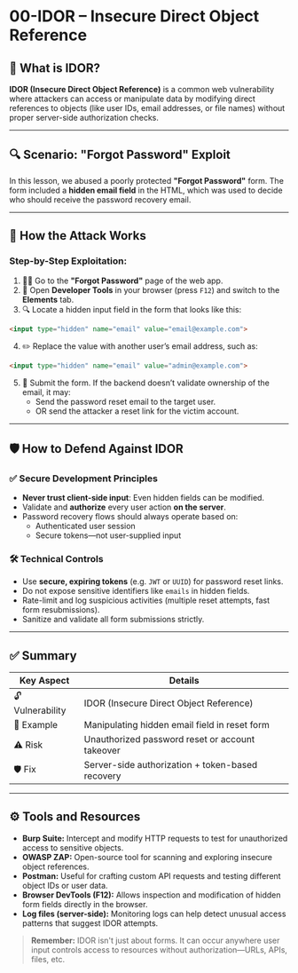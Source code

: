 # 00-IDOR – Insecure Direct Object Reference

## 🧠 What is IDOR?
**IDOR (Insecure Direct Object Reference)** is a common web vulnerability where attackers can access or manipulate data by modifying direct references to objects (like user IDs, email addresses, or file names) without proper server-side authorization checks.

---

## 🔍 Scenario: "Forgot Password" Exploit
In this lesson, we abused a poorly protected **"Forgot Password"** form. The form included a **hidden email field** in the HTML, which was used to decide who should receive the password recovery email.

---

## 🧨 How the Attack Works
### Step-by-Step Exploitation:
1. 🕵️‍♂️ Go to the **"Forgot Password"** page of the web app.
2. 🔧 Open **Developer Tools** in your browser (press `F12`) and switch to the **Elements** tab.
3. 🔍 Locate a hidden input field in the form that looks like this:
```html
<input type="hidden" name="email" value="email@example.com">
```
4. ✏️ Replace the value with another user’s email address, such as:
```html
<input type="hidden" name="email" value="admin@example.com">
```
5. 📩 Submit the form. If the backend doesn’t validate ownership of the email, it may:
    - Send the password reset email to the target user.
    - OR send the attacker a reset link for the victim account.

---

## 🛡️ How to Defend Against IDOR
### ✅ Secure Development Principles
- **Never trust client-side input**: Even hidden fields can be modified.
- Validate and **authorize** every user action **on the server**.
- Password recovery flows should always operate based on:
  - Authenticated user session
  - Secure tokens—not user-supplied input

### 🛠️ Technical Controls
- Use **secure, expiring tokens** (e.g. `JWT` or `UUID`) for password reset links.
- Do not expose sensitive identifiers like `emails` in hidden fields.
- Rate-limit and log suspicious activities (multiple reset attempts, fast form resubmissions).
- Sanitize and validate all form submissions strictly.

---

## ✅ Summary
| Key Aspect       | Details                                           |
|------------------|---------------------------------------------------|
| 🔓 Vulnerability | IDOR (Insecure Direct Object Reference)           |
| 📍 Example       | Manipulating hidden email field in reset form     |
| ⚠️ Risk          | Unauthorized password reset or account takeover   |
| 🛡️ Fix           | Server-side authorization + token-based recovery |

---

## ⚙️ Tools and Resources
- **Burp Suite:** Intercept and modify HTTP requests to test for unauthorized access to sensitive objects.
- **OWASP ZAP:** Open-source tool for scanning and exploring insecure object references.
- **Postman:** Useful for crafting custom API requests and testing different object IDs or user data.
- **Browser DevTools (F12):** Allows inspection and modification of hidden form fields directly in the browser.
- **Log files (server-side):** Monitoring logs can help detect unusual access patterns that suggest IDOR attempts.

> **Remember:** IDOR isn't just about forms. It can occur anywhere user input controls access to resources without authorization—URLs, APIs, files, etc.
